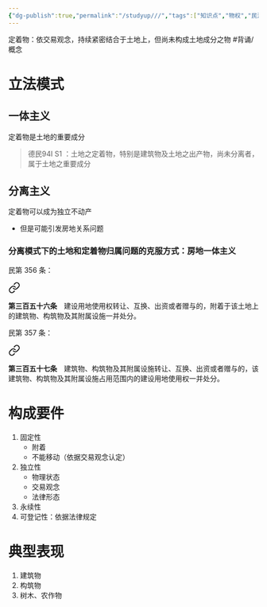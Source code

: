 ```yaml
---
{"dg-publish":true,"permalink":"/studyup///","tags":["知识点","物权","民法"]}
---
```


定着物：依交易观念，持续紧密结合于土地上，但尚未构成土地成分之物 #背诵/概念 
# 立法模式
## 一体主义
定着物是土地的重要成分
>德民94I S1 ：土地之定着物，特别是建筑物及土地之出产物，尚未分离者，属于土地之重要成分

## 分离主义 
定着物可以成为独立不动产
- 但是可能引发房地关系问题
### 分离模式下的土地和定着物归属问题的克服方式：房地一体主义
民第 356 条：
<div class="transclusion internal-embed is-loaded"><a class="markdown-embed-link" href="/////#t356" aria-label="Open link"><svg xmlns="http://www.w3.org/2000/svg" width="24" height="24" viewBox="0 0 24 24" fill="none" stroke="currentColor" stroke-width="2" stroke-linecap="round" stroke-linejoin="round" class="svg-icon lucide-link"><path d="M10 13a5 5 0 0 0 7.54.54l3-3a5 5 0 0 0-7.07-7.07l-1.72 1.71"></path><path d="M14 11a5 5 0 0 0-7.54-.54l-3 3a5 5 0 0 0 7.07 7.07l1.71-1.71"></path></svg></a><div class="markdown-embed">



**第三百五十六条**　建设用地使用权转让、互换、出资或者赠与的，附着于该土地上的建筑物、构筑物及其附属设施一并处分。 

</div></div>

民第 357 条：
<div class="transclusion internal-embed is-loaded"><a class="markdown-embed-link" href="/////#t357" aria-label="Open link"><svg xmlns="http://www.w3.org/2000/svg" width="24" height="24" viewBox="0 0 24 24" fill="none" stroke="currentColor" stroke-width="2" stroke-linecap="round" stroke-linejoin="round" class="svg-icon lucide-link"><path d="M10 13a5 5 0 0 0 7.54.54l3-3a5 5 0 0 0-7.07-7.07l-1.72 1.71"></path><path d="M14 11a5 5 0 0 0-7.54-.54l-3 3a5 5 0 0 0 7.07 7.07l1.71-1.71"></path></svg></a><div class="markdown-embed">



**第三百五十七条**　建筑物、构筑物及其附属设施转让、互换、出资或者赠与的，该建筑物、构筑物及其附属设施占用范围内的建设用地使用权一并处分。 

</div></div>

# 构成要件
1. 固定性
	- 附着
	- 不能移动（依据交易观念认定）
2. 独立性
	- 物理状态
	- 交易观念
	- 法律形态
3. 永续性
4. 可登记性：依据法律规定
# 典型表现
1. 建筑物
2. 构筑物
3. 树木、农作物
